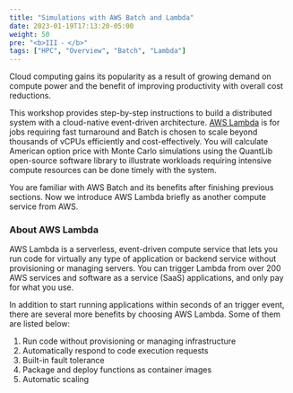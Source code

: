 ```yaml
---
title: "Simulations with AWS Batch and Lambda"
date: 2023-01-19T17:13:20-05:00
weight: 50
pre: "<b>III ⁃ </b>"
tags: ["HPC", "Overview", "Batch", "Lambda"]
---
```


Cloud computing gains its popularity as a result of growing demand on compute power and the benefit of improving productivity with overall cost reductions.

This workshop provides step-by-step instructions to build a distributed system with a cloud-native event-driven architecture. [AWS Lambda](https://aws.amazon.com/lambda/) is for jobs requiring fast turnaround and Batch is chosen to scale beyond thousands of vCPUs efficiently and cost-effectively. You will calculate American option price with Monte Carlo simulations using the QuantLib open-source software library to illustrate workloads requiring intensive compute resources can be done timely with the system.

You are familiar with AWS Batch and its benefits after finishing previous sections. Now we introduce AWS Lambda briefly as another compute service from AWS.

### About AWS Lambda
AWS Lambda is a serverless, event-driven compute service that lets you run code for virtually any type of application or backend service without provisioning or managing servers. You can trigger Lambda from over 200 AWS services and software as a service (SaaS) applications, and only pay for what you use.

In addition to start running applications within seconds of an trigger event, there are several more benefits by choosing AWS Lambda. Some of them are listed below:
1. Run code without provisioning or managing infrastructure
2. Automatically respond to code execution requests
3. Built-in fault tolerance
4. Package and deploy functions as container images
5. Automatic scaling

